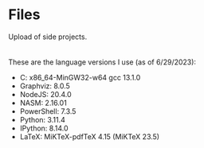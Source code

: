 # Files
Upload of side projects.
<br><br><br>
These are the language versions I use (as of 6/29/2023):
- C: x86_64-MinGW32-w64 gcc 13.1.0
- Graphviz: 8.0.5
- NodeJS: 20.4.0
- NASM: 2.16.01
- PowerShell: 7.3.5
- Python: 3.11.4
- IPython: 8.14.0
- LaTeX: MiKTeX-pdfTeX 4.15 (MiKTeX 23.5)
